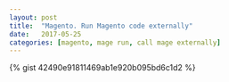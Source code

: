 ```yaml
---
layout: post
title:  "Magento. Run Magento code externally"
date:   2017-05-25
categories: [magento, mage run, call mage externally]
---
```


{% gist 42490e91811469ab1e920b095bd6c1d2 %}

